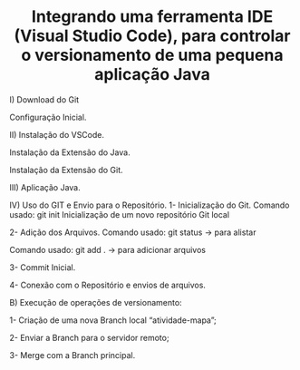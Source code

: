 <h1 align="center">Integrando uma ferramenta IDE (Visual Studio Code), para controlar o versionamento de uma pequena aplicação Java</h1>




I)	Download do Git                   



Configuração Inicial.



II)	Instalação do VSCode.



Instalação da Extensão do Java.

 


Instalação da Extensão do Git.
 



III)	Aplicação Java.

 

IV)	 Uso do GIT e Envio para o Repositório.
1-	Inicialização do Git.
Comando usado: git init
Inicialização de um novo repositório Git local
 
2-	Adição dos Arquivos.
Comando usado: git status -> para alistar 

 
Comando usado: git add . -> para adicionar arquivos
 
3-	Commit Inicial.
 




4-	Conexão com o Repositório e envios de arquivos.
 

B)	Execução de operações de versionamento:

1-	Criação de uma nova Branch local “atividade-mapa”;
 
2-	Enviar a Branch para o servidor remoto;
 
 

3-	Merge com a Branch principal.






























